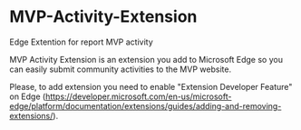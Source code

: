 # MVP-Activity-Extension
Edge Extention for report MVP activity

MVP Activity Extension is an extension you add to Microsoft Edge so you can easily submit community activities to the MVP website.

Please, to add extension you need to enable "Extension Developer Feature" on Edge (https://developer.microsoft.com/en-us/microsoft-edge/platform/documentation/extensions/guides/adding-and-removing-extensions/).
